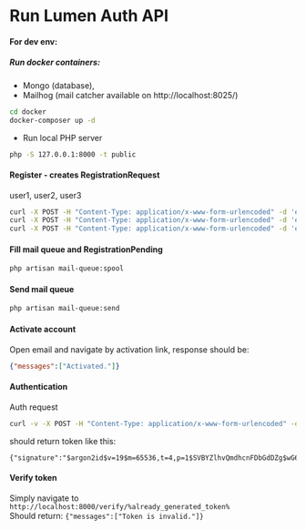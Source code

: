 # Run Lumen Auth API

#### For dev env:
##### Run docker containers: 
- Mongo (database), 
- Mailhog (mail catcher available on http://localhost:8025/)
```bash
cd docker
docker-composer up -d
``` 
- Run local PHP server 
```bash
php -S 127.0.0.1:8000 -t public
```

#### Register - creates RegistrationRequest
user1, user2, user3
```bash
curl -X POST -H "Content-Type: application/x-www-form-urlencoded" -d 'email=user1@localhost&password=123' http://127.0.0.1:8000/auth
curl -X POST -H "Content-Type: application/x-www-form-urlencoded" -d 'email=user2@localhost&password=123' http://127.0.0.1:8000/auth
curl -X POST -H "Content-Type: application/x-www-form-urlencoded" -d 'email=user3@localhost&password=123' http://127.0.0.1:8000/auth
```

#### Fill mail queue and RegistrationPending 
```bash
php artisan mail-queue:spool
```

#### Send mail queue 
```bash
php artisan mail-queue:send
```

#### Activate account 
Open email and navigate by activation link, response should be:
```json
{"messages":["Activated."]}
```

#### Authentication
Auth request
```bash
curl -v -X POST -H "Content-Type: application/x-www-form-urlencoded" -d 'email=user1@localhost&password=123' http://127.0.0.1:8000/auth
```
should return token like this:
```text
{"signature":"$argon2id$v=19$m=65536,t=4,p=1$SVBYZlhvQmdhcnFDbGdDZg$wG6MvHxDakXXKOrfRPiXWiArxnJPviYa25osf+zfmdg","expires":1580346332,"email":"user1@localhost"}
```

#### Verify token
Simply navigate to `http://localhost:8000/verify/%already_generated_token%`  
Should return: `{"messages":["Token is invalid."]}`
